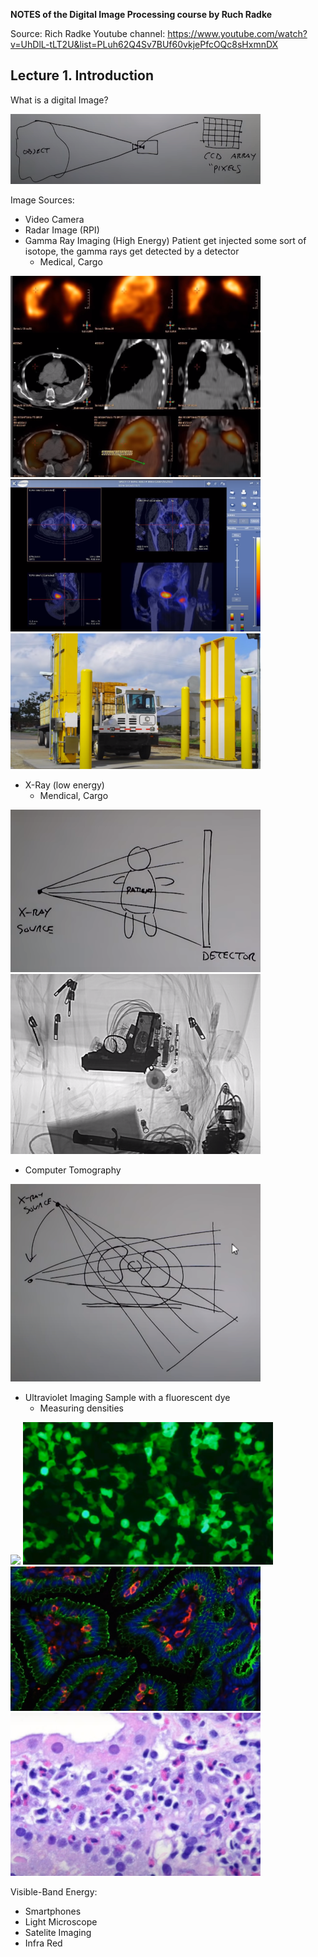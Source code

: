 **NOTES of the Digital Image Processing course by Ruch Radke**

Source:
  Rich Radke Youtube channel:
  https://www.youtube.com/watch?v=UhDlL-tLT2U&list=PLuh62Q4Sv7BUf60vkjePfcOQc8sHxmnDX
  
  
  
## Lecture 1. Introduction

What is a digital Image?

![camera](origin_of_image.png)

Image Sources:
- Video Camera
- Radar Image (RPI)
- Gamma Ray Imaging (High Energy)
    Patient get injected some sort of isotope, the gamma rays get detected by a detector
    - Medical, Cargo

![medical_example_1](medical_example_1.png)
![medical_example_2](medical_example_2.png)
![cargo_example_3](cargo_example_3.png)

- X-Ray (low energy)
    - Mendical, Cargo

![x-ray](x_ray_example.png)
![X-ray2](x_ray_example_2.png)

- Computer Tomography

![](Computational_tomography.png)

- Ultraviolet Imaging
  Sample with a fluorescent dye
  - Measuring densities

![](UV-die.png)
![](uv_example_1.png)
![](uv_example_2.png)
![](uv_example_3.png)

Visible-Band Energy:
  - Smartphones
  - Light Microscope
  - Satelite Imaging
  - Infra Red

